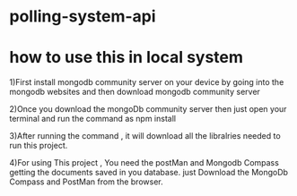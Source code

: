 # polling-system-api


# how to use this in local system

1)First install mongodb community server on your device by going into the mongodb websites and then download mongodb community server

2)Once you download the mongoDb community server then just open your terminal and run the command as npm install

3)After running the command , it will download all the libralries needed to run this project.

4)For using This project , You need the postMan and Mongodb Compass getting the documents saved in you database.
just Download the MongoDb Compass and PostMan from the browser.

